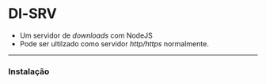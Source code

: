 # Dl-SRV

* Um servidor de _downloads_ com NodeJS
* Pode ser ultilzado como servidor _http/https_ normalmente.

<hr>

### Instalação 

